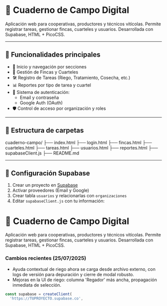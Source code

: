 # 📒 Cuaderno de Campo Digital

Aplicación web para cooperativas, productores y técnicos vitícolas. Permite registrar tareas, gestionar fincas, cuarteles y usuarios. Desarrollada con Supabase, HTML + PicoCSS.

---

## 🚀 Funcionalidades principales

- 🏡 Inicio y navegación por secciones
- 🌱 Gestión de Fincas y Cuarteles
- 🛠 Registro de Tareas (Riego, Tratamiento, Cosecha, etc.)
- 📊 Reportes por tipo de tarea y cuartel
- 👤 Sistema de autenticación:
  - Email y contraseña
  - Google Auth (OAuth)
- 🛡 Control de acceso por organización y roles

---

## 🧪 Estructura de carpetas

cuaderno-campo/
├── index.html
├── login.html
├── fincas.html
├── cuarteles.html
├── tareas.html
├── usuarios.html
├── reportes.html
├── supabaseClient.js
├── README.md




---

## 🔐 Configuración Supabase

1. Crear un proyecto en [Supabase](https://supabase.com)
2. Activar proveedores (Email y Google)
3. Crear tabla `usuarios` y relacionarlas con `organizaciones`
4. Editar `supabaseClient.js` con tu información:

# 📒 Cuaderno de Campo Digital

Aplicación web para cooperativas, productores y técnicos vitícolas. Permite registrar tareas, gestionar fincas, cuarteles y usuarios. Desarrollada con Supabase, HTML + PicoCSS.

### Cambios recientes (25/07/2025)
- Ayuda contextual de riego ahora se carga desde archivo externo, con logs de versión para depuración y cierre de modal robusto.
- Mejoras en la UI de riego: columna 'Regador' más ancha, propagación inmediata de selección.

```js
const supabase = createClient(
  'https://TUPROYECTO.supabase.co',


